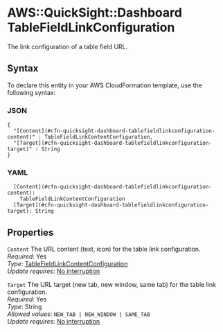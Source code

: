 # AWS::QuickSight::Dashboard TableFieldLinkConfiguration<a name="aws-properties-quicksight-dashboard-tablefieldlinkconfiguration"></a>

The link configuration of a table field URL\.

## Syntax<a name="aws-properties-quicksight-dashboard-tablefieldlinkconfiguration-syntax"></a>

To declare this entity in your AWS CloudFormation template, use the following syntax:

### JSON<a name="aws-properties-quicksight-dashboard-tablefieldlinkconfiguration-syntax.json"></a>

```
{
  "[Content](#cfn-quicksight-dashboard-tablefieldlinkconfiguration-content)" : TableFieldLinkContentConfiguration,
  "[Target](#cfn-quicksight-dashboard-tablefieldlinkconfiguration-target)" : String
}
```

### YAML<a name="aws-properties-quicksight-dashboard-tablefieldlinkconfiguration-syntax.yaml"></a>

```
  [Content](#cfn-quicksight-dashboard-tablefieldlinkconfiguration-content):
    TableFieldLinkContentConfiguration
  [Target](#cfn-quicksight-dashboard-tablefieldlinkconfiguration-target): String
```

## Properties<a name="aws-properties-quicksight-dashboard-tablefieldlinkconfiguration-properties"></a>

`Content` <a name="cfn-quicksight-dashboard-tablefieldlinkconfiguration-content"></a>
The URL content \(text, icon\) for the table link configuration\.  
_Required_: Yes  
_Type_: [TableFieldLinkContentConfiguration](aws-properties-quicksight-dashboard-tablefieldlinkcontentconfiguration.md)  
_Update requires_: [No interruption](https://docs.aws.amazon.com/AWSCloudFormation/latest/UserGuide/using-cfn-updating-stacks-update-behaviors.html#update-no-interrupt)

`Target` <a name="cfn-quicksight-dashboard-tablefieldlinkconfiguration-target"></a>
The URL target \(new tab, new window, same tab\) for the table link configuration\.  
_Required_: Yes  
_Type_: String  
_Allowed values_: `NEW_TAB | NEW_WINDOW | SAME_TAB`  
_Update requires_: [No interruption](https://docs.aws.amazon.com/AWSCloudFormation/latest/UserGuide/using-cfn-updating-stacks-update-behaviors.html#update-no-interrupt)
